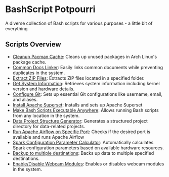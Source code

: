# BashScript Potpourri

A diverse collection of Bash scripts for various purposes - a little bit of everything

## Scripts Overview

* [Cleanup Pacman Cache](#cleanup_pacman_cache): Cleans up unused packages in Arch Linux's package cache.
* [Common Docs Linker](#common_docs_linker): Easily links common documents while preventing duplicates in the system.
* [Extract ZIP Files](#extract_zips): Extracts ZIP files located in a specified folder.
* [Get System Information](#get_system_info): Retrieves system information including kernel version and hardware details.
* [Configure Git](#git_first_time): Sets up essential Git configurations like username, email, and aliases.
* [Install Apache Superset](#install_superset): Installs and sets up Apache Superset
* [Make Bash Scripts Executable Anywhere](#make_me_executable): Allows running Bash scripts from any location in the system.
* [Data Project Structure Generator](#project_structure_generator): Generates a structured project directory for data-related projects.
* [Run Apache Airflow on Specific Port](#run_airflow): Checks if the desired port is available and runs Apache Airflow
* [Spark Configuration Parameter Calculator](#spark_submit_calculated_parameters): Automatically calculates Spark configuration parameters based on available hardware resources.
* [Backup to multiple destinations](#sync_to_multi_destinations): Backs up data to multiple specified destinations.
* [Enable/Disable Webcam Modules](#webcam_state): Enables or disables webcam modules in the system.